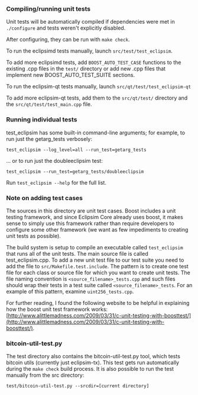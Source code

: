 ### Compiling/running unit tests

Unit tests will be automatically compiled if dependencies were met in `./configure`
and tests weren't explicitly disabled.

After configuring, they can be run with `make check`.

To run the eclipsimd tests manually, launch `src/test/test_eclipsim`.

To add more eclipsimd tests, add `BOOST_AUTO_TEST_CASE` functions to the existing
.cpp files in the `test/` directory or add new .cpp files that
implement new BOOST_AUTO_TEST_SUITE sections.

To run the eclipsim-qt tests manually, launch `src/qt/test/test_eclipsim-qt`

To add more eclipsim-qt tests, add them to the `src/qt/test/` directory and
the `src/qt/test/test_main.cpp` file.

### Running individual tests

test_eclipsim has some built-in command-line arguments; for
example, to run just the getarg_tests verbosely:

    test_eclipsim --log_level=all --run_test=getarg_tests

... or to run just the doubleeclipsim test:

    test_eclipsim --run_test=getarg_tests/doubleeclipsim

Run `test_eclipsim --help` for the full list.

### Note on adding test cases

The sources in this directory are unit test cases.  Boost includes a
unit testing framework, and since Eclipsim Core already uses boost, it makes
sense to simply use this framework rather than require developers to
configure some other framework (we want as few impediments to creating
unit tests as possible).

The build system is setup to compile an executable called `test_eclipsim`
that runs all of the unit tests.  The main source file is called
test_eclipsim.cpp. To add a new unit test file to our test suite you need 
to add the file to `src/Makefile.test.include`. The pattern is to create 
one test file for each class or source file for which you want to create 
unit tests.  The file naming convention is `<source_filename>_tests.cpp` 
and such files should wrap their tests in a test suite 
called `<source_filename>_tests`. For an example of this pattern, 
examine `uint256_tests.cpp`.

For further reading, I found the following website to be helpful in
explaining how the boost unit test framework works:
[http://www.alittlemadness.com/2009/03/31/c-unit-testing-with-boosttest/](http://www.alittlemadness.com/2009/03/31/c-unit-testing-with-boosttest/).

### bitcoin-util-test.py

The test directory also contains the bitcoin-util-test.py tool, which tests bitcoin utils (currently just eclipsim-tx). This test gets run automatically during the `make check` build process. It is also possible to run the test manually from the src directory:

```
test/bitcoin-util-test.py --srcdir=[current directory]

```